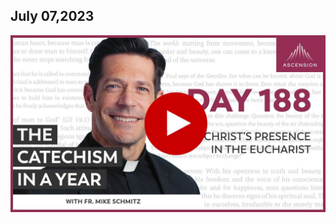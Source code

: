 ## July 07,2023 ##

[![Christ's Presence in the Eucharist](https://raw.githubusercontent.com/linusjf/CIAY/main/July/jpgs/Day188.jpg)](https://youtu.be/Qqh8ohW4UcQ "Christ's Presence in the Eucharist")
